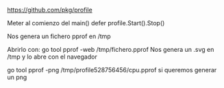 https://github.com/pkg/profile

Meter al comienzo del main()
defer profile.Start().Stop()

Nos genera un fichero pprof en /tmp

Abrirlo con:
go tool pprof -web /tmp/fichero.pprof
Nos genera un .svg en /tmp y lo abre con el navegador


go tool pprof -png /tmp/profile528756456/cpu.pprof
  si queremos generar un png
